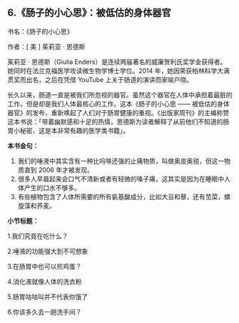 ## 6.《肠子的小心思》：被低估的身体器官
书名：《肠子的小心思》


作者：[ 美 ] 茱莉亚 · 恩德斯


茱莉亚 · 恩德斯（Giulia Enders）是连续两届著名的威廉贺利氏奖学金获得者。她同时在法兰克福医学攻读微生物学博士学位。2014 年，她因荣获柏林科学大满贯奖而出名，之后在凭借 YouTube 上关于肠道的演讲而家喻户晓。


长久以来，肠道一直是被我们所忽视的器官。虽然这个器官在人体中承担着最脏的工作，但是却是我们人体最核心的工作。这本《肠子的小心思 —— 被低估的身体器官》的发布，重新唤起了人们对于肠胃健康的重视。《出版家周刊》的主编称赞这本书说：「带着幽默感和十足的热情，恩德斯为读者解释了从前他们不知道的肠胃小秘密，这是本非常有趣的医学类书籍」。


**本书金句：**


1. 我们的唾液中其实含有一种比吗啡还强的止痛物质，叫做奥皮奥锐，但这一物质直到 2006 年才被发现。
2. 很多人早晨起来会口气不清新或者有轻微的嗓子痛，这其实是因为在睡眠中人体产生的口水不够多。
3. 有些植物包含了人体所需要的所有氨基酸成分，比如大豆和藜，还有苋菜，螺旋藻和荞麦。

**小节标题：**


1.我们究竟在吃什么？


2.唾液的功能强大到不可想象


3.在肠胃中也可以煎鸡蛋？


4.消化液就像人体的洗衣粉


5.肠胃咕咕叫并不代表你饿了


6.你该多久去一趟洗手间？

